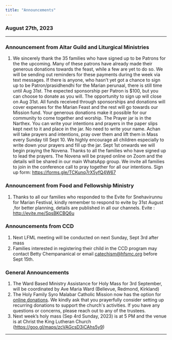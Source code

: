 ```yaml
---
title: "Announcements"
---
```


### August 27th, 2023
---

### Announcement from Altar Guild and Liturgical Ministries

1. We sincerely thank the 35 families who have signed up to be Patrons for the the upcoming. Many of these patrons have already made their generous donations towards the feast, while a few are yet to do so. We will be sending out reminders for these payments during the week via text messages. 
If there is anyone, who hasn’t yet got a chance to sign up to be Patron/prasidhendhi for the Marian perunaal, there is still time until Aug 31st. The expected sponsorship per Patron is $100, but you can choose to donate as you will. The opportunity to sign up will close on Aug 31st.
All funds received through sponsorships and donations will cover expenses for the Marian Feast and the rest will go towards our Mission fund. Your generous donations make it possible for our community to come together and worship.
The Prayer jar is in the Narthex. You can write your intentions and prayers in the paper slips kept next to it and place in the jar. No need to write your name. Achan will take prayers and intentions, pray over them and lift them in Mass every Sunday till Sept 10. We highly encourage all children especially to write down your prayers and fill up the jar.
Sept 1st onwards we will begin praying the Novena. Thanks to all the families who have signed up to lead the prayers. The Novena will be prayed online on Zoom and the details will be shared in our main WhatsApp group. We invite all families to join in the conference call to pray together for all our intentions.
Sign up form: https://forms.gle/TCKunq7rX5yfQ4W67

### Announcement from Food and Fellowship Ministry

1. Thanks to all our families who responded to the Evite for Snehavirunnu for Marian Festival, kindly remember to respond to evite by 31st August ,for better planning, details are published in all our channels.
Evite : http://evite.me/SpsBKCBQ6u

### Announcements from CCD

1. Next LFML meeting will be conducted on next Sunday, Sept 3rd after mass
2. Families interested in registering their child in the CCD program may contact Betty Chempananical or email catechism@hfsmc.org before Sept 15th.

### General Announcements

1. The Ward Based Ministry Assistance for Holy Mass for 3rd September, will be coordinated by Ave Maria Ward (Bellevue, Redmond, Kirkland)
2. The Holy Family Syro Malabar Catholic Mission now has the option for <a target="_blank" href="https://holyfamilyseattle.org/donation/">online donations</a>. We kindly ask that you prayerfully consider setting up recurring donations to support the church's activities. If you have any questions or concerns, please reach out to any of the trustees.
3. Next week’s holy mass (Sep 4rd Sunday, 2023) is at 5 PM and the venue is at Christ the King Lutheran Church (https://goo.gl/maps/zcVAGcsD3jCAhs5y9)

---

